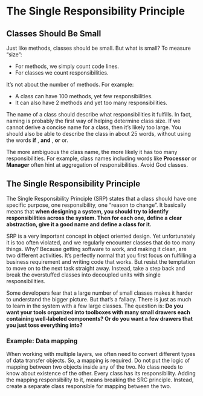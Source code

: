 # The Single Responsibility Principle

## Classes Should Be Small

Just like methods, classes should be small. But what is small? To measure “size”: 

- For methods, we simply count code lines.
- For classes we count responsibilities.

It’s not about the number of methods. For example:

- A class can have 100 methods, yet few responsibilities.
- It can also have 2 methods and yet too many responsibilities.

The name of a class should describe what responsibilities it fulfills. In fact, naming is probably the first way of helping determine class size. If we cannot derive a concise name for a class, then it’s likely too large. You should also be able to describe the class in about 25 words, without using the words **if** , **and** , **or** or.

The more ambiguous the class name, the more likely it has too many responsibilities. For example, class names including words like **Processor** or **Manager** often hint at aggregation of responsibilities. Avoid God classes.

## The Single Responsibility Principle

The Single Responsibility Principle (SRP) states that a class should have one specific purpose, one responsibility, one “reason to change”. It basically means that **when designing a system, you should try to identify responsibilities across the system. Then for each one, define a clear abstraction, give it a good name and define a class for it.**

SRP is a very important concept in object oriented design. Yet unfortunately it is too often violated, and we regularly encounter classes that do too many things. Why? Because getting software to work, and making it clean, are two different activities. It’s perfectly normal that you first focus on fulfilling a business requirement and writing code that works. But resist the temptation to move on to the next task straight away. Instead, take a step back and break the overstuffed classes into decoupled units with single responsibilities.

Some developers fear that a large number of small classes makes it harder to understand the bigger picture. But that’s a fallacy. There is just as much to learn in the system with a few large classes. The question is: **Do you want your tools organized into toolboxes with many small drawers each containing well-labeled components? Or do you want a few drawers that you just toss everything into?**

### Example: Data mapping

When working with multiple layers, we often need to convert different types of data transfer objects. So, a mapping is required. Do not put the logic of mapping between two objects inside any of the two. No class needs to know about existence of the other. Every class has its responsibility. Adding the mapping responsibility to it, means breaking the SRC principle. Instead, create a separate class responsible for mapping between the two.
